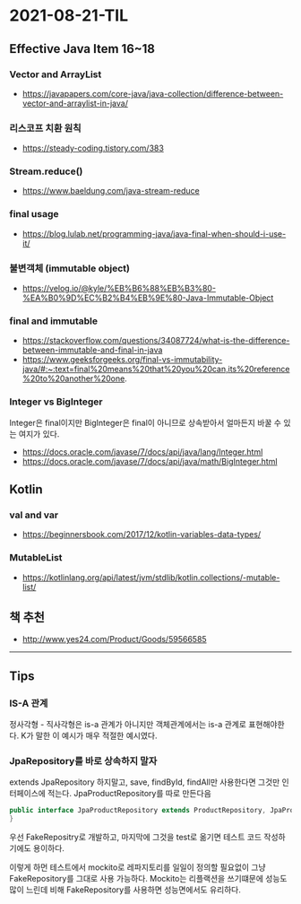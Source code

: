 # 2021-08-21-TIL

## Effective Java Item 16~18

### Vector and ArrayList
- https://javapapers.com/core-java/java-collection/difference-between-vector-and-arraylist-in-java/

### 리스코프 치환 원칙
- https://steady-coding.tistory.com/383

### Stream.reduce()
- https://www.baeldung.com/java-stream-reduce

### final usage
- https://blog.lulab.net/programming-java/java-final-when-should-i-use-it/

### 불변객체 (immutable object)
- https://velog.io/@kyle/%EB%B6%88%EB%B3%80-%EA%B0%9D%EC%B2%B4%EB%9E%80-Java-Immutable-Object

### final and immutable
- https://stackoverflow.com/questions/34087724/what-is-the-difference-between-immutable-and-final-in-java
- https://www.geeksforgeeks.org/final-vs-immutability-java/#:~:text=final%20means%20that%20you%20can,its%20reference%20to%20another%20one.

### Integer vs BigInteger
Integer은 final이지만 BigInteger은 final이 아니므로 상속받아서 얼마든지 바꿀 수 있는 여지가 있다.

- https://docs.oracle.com/javase/7/docs/api/java/lang/Integer.html
- https://docs.oracle.com/javase/7/docs/api/java/math/BigInteger.html

## Kotlin
### val and var
- https://beginnersbook.com/2017/12/kotlin-variables-data-types/

### MutableList
- https://kotlinlang.org/api/latest/jvm/stdlib/kotlin.collections/-mutable-list/

## 책 추천
- http://www.yes24.com/Product/Goods/59566585

---

## Tips

### IS-A 관계
정사각형 - 직사각형은 is-a 관계가 아니지만 객체관계에서는 is-a 관계로 표현해야한다. K가 말한 이 예시가 매우 적절한 예시였다. 

### JpaRepository를 바로 상속하지 말자
extends JpaRepository 하지말고, save, findById, findAll만 사용한다면 그것만 인터페이스에 적는다. JpaProductRepository를 따로 만든다음
```java
public interface JpaProductRepository extends ProductRepository, JpaProductRepository<Product, UUID> {
}
```

우선 FakeRepositry로 개발하고, 마지막에 그것을 test로 옮기면 테스트 코드 작성하기에도 용이하다.

이렇게 하먼 테스트에서 mockito로 레파지토리를 일일이 정의할 필요없이 그냥 FakeRepository를 그대로 사용 가능하다. Mockito는 리플랙션을 쓰기떄문에 성능도 많이 느린데 비해 FakeRepository를 사용하면 성능면에서도 유리하다.